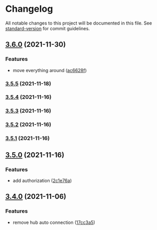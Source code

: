# Changelog

All notable changes to this project will be documented in this file. See [standard-version](https://github.com/conventional-changelog/standard-version) for commit guidelines.

## [3.6.0](https://github.com/folkelib/folke-service-helpers/compare/v3.5.5...v3.6.0) (2021-11-30)


### Features

* move everything around ([ac6628f](https://github.com/folkelib/folke-service-helpers/commit/ac6628fa8797a5768e75093921362a82957053fd))

### [3.5.5](https://github.com/folkelib/folke-service-helpers/compare/v3.5.4...v3.5.5) (2021-11-18)

### [3.5.4](https://github.com/folkelib/folke-service-helpers/compare/v3.5.3...v3.5.4) (2021-11-16)

### [3.5.3](https://github.com/folkelib/folke-service-helpers/compare/v3.5.2...v3.5.3) (2021-11-16)

### [3.5.2](https://github.com/folkelib/folke-service-helpers/compare/v3.5.1...v3.5.2) (2021-11-16)

### [3.5.1](https://github.com/folkelib/folke-service-helpers/compare/v3.5.0...v3.5.1) (2021-11-16)

## [3.5.0](https://github.com/folkelib/folke-service-helpers/compare/v3.4.0...v3.5.0) (2021-11-16)


### Features

* add authorization ([2c1e76a](https://github.com/folkelib/folke-service-helpers/commit/2c1e76a078456a631cd9ed4e868d89ec19f0963d))

## [3.4.0](https://github.com/folkelib/folke-service-helpers/compare/v1.0.1...v3.4.0) (2021-11-06)


### Features

* remove hub auto connection ([17cc3a5](https://github.com/folkelib/folke-service-helpers/commit/17cc3a50c4732c50400a6cd051c3ae6291c17d9d))

